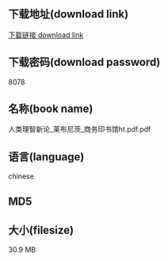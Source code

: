 ## 下载地址(download link)
[下载链接 download link](https://tutu365.netlify.app/?s=%E4%BA%BA%E7%B1%BB%E7%90%86%E6%99%BA%E6%96%B0%E8%AE%BA_%E8%8E%B1%E5%B8%83%E5%B0%BC%E8%8C%A8_%E5%95%86%E5%8A%A1%E5%8D%B0%E4%B9%A6%E9%A6%86ht.pdf)

## 下载密码(download password)
8078

## 名称(book name)
人类理智新论_莱布尼茨_商务印书馆ht.pdf.pdf

## 语言(language)
chinese

## MD5


## 大小(filesize)
30.9 MB

